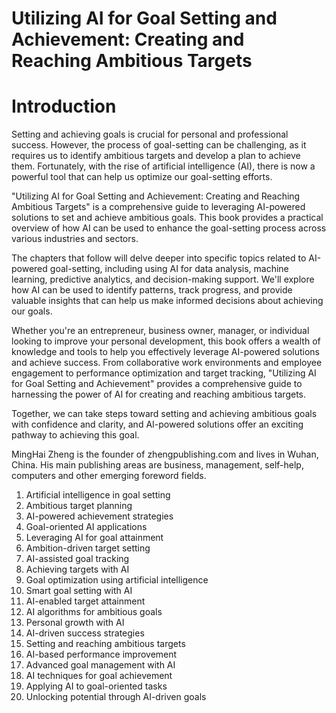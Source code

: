 # Utilizing AI for Goal Setting and Achievement: Creating and Reaching Ambitious Targets

# Introduction

Setting and achieving goals is crucial for personal and professional success. However, the process of goal-setting can be challenging, as it requires us to identify ambitious targets and develop a plan to achieve them. Fortunately, with the rise of artificial intelligence (AI), there is now a powerful tool that can help us optimize our goal-setting efforts.

"Utilizing AI for Goal Setting and Achievement: Creating and Reaching Ambitious Targets" is a comprehensive guide to leveraging AI-powered solutions to set and achieve ambitious goals. This book provides a practical overview of how AI can be used to enhance the goal-setting process across various industries and sectors.

The chapters that follow will delve deeper into specific topics related to AI-powered goal-setting, including using AI for data analysis, machine learning, predictive analytics, and decision-making support. We'll explore how AI can be used to identify patterns, track progress, and provide valuable insights that can help us make informed decisions about achieving our goals.

Whether you're an entrepreneur, business owner, manager, or individual looking to improve your personal development, this book offers a wealth of knowledge and tools to help you effectively leverage AI-powered solutions and achieve success. From collaborative work environments and employee engagement to performance optimization and target tracking, "Utilizing AI for Goal Setting and Achievement" provides a comprehensive guide to harnessing the power of AI for creating and reaching ambitious targets.

Together, we can take steps toward setting and achieving ambitious goals with confidence and clarity, and AI-powered solutions offer an exciting pathway to achieving this goal.

MingHai Zheng is the founder of zhengpublishing.com and lives in Wuhan, China. His main publishing areas are business, management, self-help, computers and other emerging foreword fields.


1. Artificial intelligence in goal setting
2. Ambitious target planning
3. AI-powered achievement strategies
4. Goal-oriented AI applications
5. Leveraging AI for goal attainment
6. Ambition-driven target setting
7. AI-assisted goal tracking
8. Achieving targets with AI
9. Goal optimization using artificial intelligence
10. Smart goal setting with AI
11. AI-enabled target attainment
12. AI algorithms for ambitious goals
13. Personal growth with AI
14. AI-driven success strategies
15. Setting and reaching ambitious targets
16. AI-based performance improvement
17. Advanced goal management with AI
18. AI techniques for goal achievement
19. Applying AI to goal-oriented tasks
20. Unlocking potential through AI-driven goals
